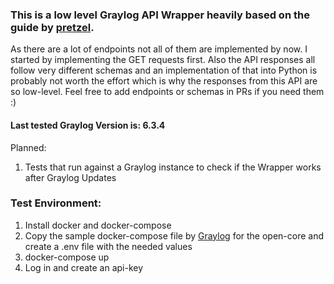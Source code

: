 ### This is a low level Graylog API Wrapper heavily based on the guide by [pretzel](https://www.pretzellogix.net/2021/12/08/how-to-write-a-python3-sdk-library-module-for-a-json-rest-api/).
As there are a lot of endpoints not all of them are implemented by now. I started by implementing the GET requests first.
Also the API responses all follow very different schemas and an implementation of that into Python is probably not worth the effort which is why the responses from this API are so low-level.
Feel free to add endpoints or schemas in PRs if you need them :)
#### Last tested Graylog Version is: 6.3.4

Planned:
1. Tests that run against a Graylog instance to check if the Wrapper works after Graylog Updates


### Test Environment:
1. Install docker and docker-compose
2. Copy the sample docker-compose file by [Graylog](https://github.com/Graylog2/docker-compose) for the open-core and create a .env file with the needed values
3. docker-compose up
4. Log in and create an api-key